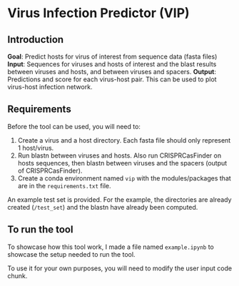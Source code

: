 # Virus Infection Predictor (VIP)


## Introduction 

**Goal**: Predict hosts for virus of interest from sequence data (fasta files) 
**Input**: Sequences for viruses and hosts of interest and the blast results between viruses and hosts, and between viruses and spacers. 
**Output**: Predictions and score for each virus-host pair. This can be used to plot virus-host infection network. 


## Requirements

Before the tool can be used, you will need to:
1. Create a virus and a host directory. Each fasta file should only represent 1 host/virus.
2. Run blastn between viruses and hosts. Also run CRISPRCasFinder on hosts sequences, then blastn between viruses and the spacers (output of CRISPRCasFinder). 
3. Create a conda environment named `vip` with the modules/packages that are in the `requirements.txt` file. 

An example test set is provided. For the example, the directories are already created (`/test_set`) and the blastn have already been computed. 


## To run the tool 

To showcase how this tool work, I made a file named `example.ipynb` to showcase the setup needed to run the tool. 

To use it for your own purposes, you will need to modify the user input code chunk. 

